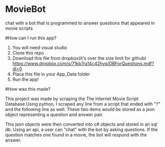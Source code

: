 # MovieBot
chat with a bot that is programmed to answer questions that appeared in movie scripts

#How can I run this app?
1. You will need visual studio
2. Clone this repo
3. Download this file from dropbox(it's over the size limit for github) https://www.dropbox.com/s/71kb7ra14c42hyq/DBForQuestions.mdf?dl=0
4. Place this file in your App_Data folder
5. Run the app!


#How was this made?

This project was made by scraping the The Internet Movie Script Database.Using python, 
I scraped any line from a script that ended with "?" and the following line as well. These two items would 
be stored as a json object representing a question and answer pair.

This json objects were then converted into c# objects and stored in an sql db. Using an api, 
a user can "chat" with the bot by asking questions. If the question matches one found in a movie,
the bot will respond with the answer.
